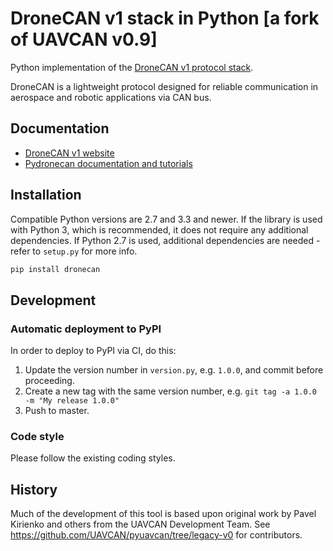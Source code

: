 DroneCAN v1 stack in Python  [a fork of UAVCAN v0.9]
==========================


Python implementation of the [DroneCAN v1 protocol stack](http://dronecan.github.io).

DroneCAN is a lightweight protocol designed for reliable communication in aerospace and robotic applications via CAN bus.

## Documentation

* [DroneCAN v1 website](http://dronecan.github.io)
* [Pydronecan documentation and tutorials](http://dronecan.github.io/Implementations/Pydronecan/)

## Installation

Compatible Python versions are 2.7 and 3.3 and newer.
If the library is used with Python 3, which is recommended, it does not require any additional dependencies.
If Python 2.7 is used, additional dependencies are needed - refer to `setup.py` for more info.

```bash
pip install dronecan
```

## Development

### Automatic deployment to PyPI

In order to deploy to PyPI via CI, do this:

1. Update the version number in `version.py`, e.g. `1.0.0`, and commit before proceeding.
2. Create a new tag with the same version number, e.g. `git tag -a 1.0.0 -m "My release 1.0.0"`
3. Push to master.

### Code style

Please follow the existing coding styles.

## History

Much of the development of this tool is based upon original work by
Pavel Kirienko and others from the UAVCAN Development Team. See
https://github.com/UAVCAN/pyuavcan/tree/legacy-v0 for contributors.
